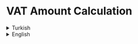# VAT Amount Calculation
<details><summary>Turkish</summary>
<p>
<h1>Java 101 - Temel Kavramlar ve Değişkenler - KDV Tutarı Hesaplama </h1>
 
 Kullanıcıdan alınan para değerinin KDV'li fiyatını ve KDV tutarını hesaplayıp ekrana bastıran programı yazın.
- `Not : KDV tutarını 18% olarak alın.`

 # Görev 
  
  Eğer girilen tutar `0` ve `1000` TL arasında ise KDV oranı `%18` , tutar `1000` TL'den büyük ise KDV oranını `%8` olarak KDV tutarı hesaplayan programı yazınız.

## Örnek Çıktı

        KDV'siz Fiyat = `10`
        KDV'li Fiyat : `11.8`
        KDV Tutarı : `1.8`

</p>

</details>

<details><summary>English</summary>
<p>
<h1>Java 101 - Basic Concepts and Variables - VAT Amount Calculation </h1>

 Write a program that calculates the VAT value and the VAT amount of the money value received from the user and prints it on the screen.

- `Note: Take the VAT amount as 18%.`

# Task
 If the amount entered is between `0` and `1000` TL, the VAT rate is `18%`, if the amount is greater than `1000`, write the program that calculates the VAT amount as `8%`.

## Sample Output

        Price without VAT = `10`
        Price with VAT: `11.8`
        VAT Amount: `1.8`
   
</p>
</details>
 
 